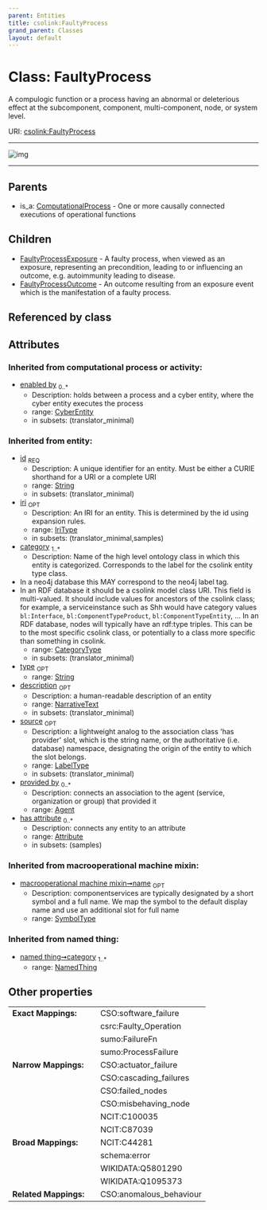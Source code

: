 ```yaml
---
parent: Entities
title: csolink:FaultyProcess
grand_parent: Classes
layout: default
---
```


# Class: FaultyProcess


A compulogic function or a process having an abnormal or deleterious effect at the subcomponent, component, multi-component, node, or system level.

URI: [csolink:FaultyProcess](https://w3id.org/csolink/vocab/FaultyProcess)


---

![img](http://yuml.me/diagram/nofunky;dir:TB/class/[NamedThing],[FaultyProcessOutcome],[FaultyProcessExposure],[FaultyProcess%7Cid(i):string;iri(i):iri_type%20%3F;type(i):string%20%3F;name(i):label_type%20%3F;description(i):narrative_text%20%3F;source(i):label_type%20%3F]%5E-[FaultyProcessOutcome],[FaultyProcess]%5E-[FaultyProcessExposure],[ComputationalProcess]%5E-[FaultyProcess],[CyberEntity],[ComputationalProcess],[Attribute],[Agent])

---


## Parents

 *  is_a: [ComputationalProcess](ComputationalProcess.md) - One or more causally connected executions of operational functions

## Children

 * [FaultyProcessExposure](FaultyProcessExposure.md) - A faulty process, when viewed as an exposure, representing an precondition, leading to or influencing an outcome, e.g. autoimmunity leading to disease.
 * [FaultyProcessOutcome](FaultyProcessOutcome.md) - An outcome resulting from an exposure event which is the manifestation of a faulty process.

## Referenced by class


## Attributes


### Inherited from computational process or activity:

 * [enabled by](enabled_by.md)  <sub>0..*</sub>
    * Description: holds between a process and a cyber entity, where the cyber entity executes the process
    * range: [CyberEntity](CyberEntity.md)
    * in subsets: (translator_minimal)

### Inherited from entity:

 * [id](id.md)  <sub>REQ</sub>
    * Description: A unique identifier for an entity. Must be either a CURIE shorthand for a URI or a complete URI
    * range: [String](types/String.md)
    * in subsets: (translator_minimal)
 * [iri](iri.md)  <sub>OPT</sub>
    * Description: An IRI for an entity. This is determined by the id using expansion rules.
    * range: [IriType](types/IriType.md)
    * in subsets: (translator_minimal,samples)
 * [category](category.md)  <sub>1..*</sub>
    * Description: Name of the high level ontology class in which this entity is categorized. Corresponds to the label for the csolink entity type class.
 * In a neo4j database this MAY correspond to the neo4j label tag.
 * In an RDF database it should be a csolink model class URI.
This field is multi-valued. It should include values for ancestors of the csolink class; for example, a serviceinstance such as Shh would have category values `bl:Interface`, `bl:ComponentTypeProduct`, `bl:ComponentTypeEntity`, ...
In an RDF database, nodes will typically have an rdf:type triples. This can be to the most specific csolink class, or potentially to a class more specific than something in csolink.
    * range: [CategoryType](types/CategoryType.md)
    * in subsets: (translator_minimal)
 * [type](type.md)  <sub>OPT</sub>
    * range: [String](types/String.md)
 * [description](description.md)  <sub>OPT</sub>
    * Description: a human-readable description of an entity
    * range: [NarrativeText](types/NarrativeText.md)
    * in subsets: (translator_minimal)
 * [source](source.md)  <sub>OPT</sub>
    * Description: a lightweight analog to the association class 'has provider' slot, which is the string name, or the authoritative (i.e. database) namespace, designating the origin of the entity to which the slot belongs.
    * range: [LabelType](types/LabelType.md)
    * in subsets: (translator_minimal)
 * [provided by](provided_by.md)  <sub>0..*</sub>
    * Description: connects an association to the agent (service, organization or group) that provided it
    * range: [Agent](Agent.md)
 * [has attribute](has_attribute.md)  <sub>0..*</sub>
    * Description: connects any entity to an attribute
    * range: [Attribute](Attribute.md)
    * in subsets: (samples)

### Inherited from macrooperational machine mixin:

 * [macrooperational machine mixin➞name](macrooperational_machine_mixin_name.md)  <sub>OPT</sub>
    * Description: componentservices are typically designated by a short symbol and a full name. We map the symbol to the default display name and use an additional slot for full name
    * range: [SymbolType](types/SymbolType.md)

### Inherited from named thing:

 * [named thing➞category](named_thing_category.md)  <sub>1..*</sub>
    * range: [NamedThing](NamedThing.md)

## Other properties

|  |  |  |
| --- | --- | --- |
| **Exact Mappings:** | | CSO:software_failure |
|  | | csrc:Faulty_Operation |
|  | | sumo:FailureFn |
|  | | sumo:ProcessFailure |
| **Narrow Mappings:** | | CSO:actuator_failure |
|  | | CSO:cascading_failures |
|  | | CSO:failed_nodes |
|  | | CSO:misbehaving_node |
|  | | NCIT:C100035 |
|  | | NCIT:C87039 |
| **Broad Mappings:** | | NCIT:C44281 |
|  | | schema:error |
|  | | WIKIDATA:Q5801290 |
|  | | WIKIDATA:Q1095373 |
| **Related Mappings:** | | CSO:anomalous_behaviour |

